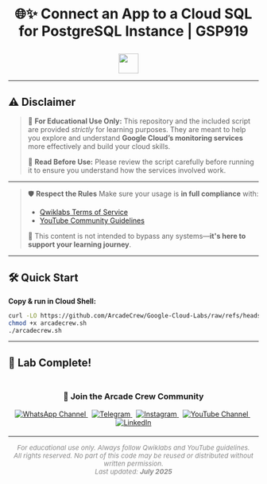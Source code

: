 <h1 align="center">
  🌐✨ Connect an App to a Cloud SQL for PostgreSQL Instance | GSP919
</h1>

<p align="center" style="display: flex; justify-content: center; gap: 1.2rem; flex-wrap: wrap; margin-top: 2em;">

  <a href="https://www.cloudskillsboost.google/focuses/57387?parent=catalog" target="_blank" style="display: inline-block;">
    <img src="https://img.shields.io/badge/Open%20Lab-Click%20Here-blue?style=for-the-badge&logo=googlecloud&logoColor=white" height="40"/>
  </a>

  <a href="#" style="display: inline-block;">
    <!-- <img src="https://img.shields.io/badge/SkillBadge-Click%20Here-red?style=for-the-badge&logo=googlecloud&logoColor=white" height="40"/> -->
  </a>

</p>

---

## ⚠️ **Disclaimer**

> 📘 **For Educational Use Only:**
> This repository and the included script are provided *strictly* for learning purposes. They are meant to help you explore and understand **Google Cloud’s monitoring services** more effectively and build your cloud skills.
>
> 📝 **Read Before Use:**
> Please review the script carefully before running it to ensure you understand how the services involved work.

---

> 🛡 **Respect the Rules**
> Make sure your usage is **in full compliance** with:
>
> * [Qwiklabs Terms of Service](https://www.cloudskillsboost.google/terms_of_service)
> * [YouTube Community Guidelines](https://www.youtube.com/howyoutubeworks/policies/community-guidelines/)
>
> 🚫 This content is not intended to bypass any systems—**it's here to support your learning journey**.

---

## 🛠️ Quick Start

**Copy & run in Cloud Shell:**

```bash
curl -LO https://github.com/ArcadeCrew/Google-Cloud-Labs/raw/refs/heads/main/Connect%20an%20App%20to%20a%20Cloud%20SQL%20for%20PostgreSQL%20Instance/arcadecrew.sh
chmod +x arcadecrew.sh
./arcadecrew.sh
```

---

## 🎉 Lab Complete!

<div align="center" style="padding: 5px;">
  <h3>📱 Join the Arcade Crew Community</h3>

  <a href="https://whatsapp.com/channel/0029VbAiEFzAe5VikdanX42e">
    <img src="https://img.shields.io/badge/Join-WhatsApp-25D366?style=for-the-badge&logo=whatsapp&logoColor=white" alt="WhatsApp Channel">
  </a>
  &nbsp;
  <a href="https://t.me/arcadecrewupdates">
    <img src="https://img.shields.io/badge/Join-Telegram-26A5E4?style=for-the-badge&logo=telegram&logoColor=white" alt="Telegram">
  </a>
  &nbsp;
  <a href="https://www.instagram.com/arcade_crew/">
    <img src="https://img.shields.io/badge/Follow-Instagram-E4405F?style=for-the-badge&logo=instagram&logoColor=white" alt="Instagram">
  </a>
  &nbsp;
  <a href="https://www.youtube.com/@arcade_creww?sub_confirmation=1">
    <img src="https://img.shields.io/badge/Subscribe-Arcade%20Crew-FF0000?style=for-the-badge&logo=youtube&logoColor=white" alt="YouTube Channel">
  </a>
  &nbsp;
  <a href="https://www.linkedin.com/in/arcadecrew/">
    <img src="https://img.shields.io/badge/LINKEDIN-Arcade%20Crew-0077B5?style=for-the-badge&logo=linkedin&logoColor=white" alt="LinkedIn">
  </a>
</div>


---

<p align="center" style="color: #888; font-size: 0.95em;">
  <em>For educational use only. Always follow Qwiklabs and YouTube guidelines.<br>
  <em>All rights reserved. No part of this code may be reused or distributed without written permission.<br>
  Last updated: <strong>July 2025</strong></em>
</p>
